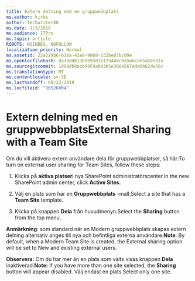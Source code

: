 ```yaml
---
title: Extern delning med en gruppwebbplats
ms.author: kirks
author: Techwriter40
ms.date: 1/3/2019
ms.audience: ITPro
ms.topic: article
ROBOTS: NOINDEX, NOFOLLOW
localization_priority: Normal
ms.assetid: 22a229b6-b18a-43a8-9868-b32be87bc09e
ms.openlocfilehash: da38dd61369e9581b123448c9a566cde5d2e561e
ms.sourcegitcommit: 1d98db8acb9959aba3b5e308a567ade6b62da56c
ms.translationtype: MT
ms.contentlocale: sv-SE
ms.lasthandoff: 08/22/2019
ms.locfileid: "36526004"
---
```

# <a name="external-sharing-with-a-team-site"></a><span data-ttu-id="5530b-102">Extern delning med en gruppwebbplats</span><span class="sxs-lookup"><span data-stu-id="5530b-102">External Sharing with a Team Site</span></span>

<span data-ttu-id="5530b-103">Om du vill aktivera extern användare dela för gruppwebbplatser, så här:</span><span class="sxs-lookup"><span data-stu-id="5530b-103">To turn on external user sharing for Team Sites, follow these steps:</span></span> 
  
1. <span data-ttu-id="5530b-104">Klicka på **aktiva platser**i nya SharePoint administratörscenter.</span><span class="sxs-lookup"><span data-stu-id="5530b-104">In the new SharePoint admin center, click **Active Sites**.</span></span>
  
2. <span data-ttu-id="5530b-105">Välj en plats som har en **Gruppwebbplats** -mall.</span><span class="sxs-lookup"><span data-stu-id="5530b-105">Select a site that has a **Team Site** template.</span></span> 
  
3. <span data-ttu-id="5530b-106">Klicka på knappen **Dela** från huvudmenyn.</span><span class="sxs-lookup"><span data-stu-id="5530b-106">Select the **Sharing** button from the top menu.</span></span> 
  
 <span data-ttu-id="5530b-107">**Anmärkning**: som standard när en Modern gruppwebbplats skapas extern delning alternativ anges till nya och befintliga externa användare.</span><span class="sxs-lookup"><span data-stu-id="5530b-107">**Note**: By default, when a Modern Team Site is created, the External sharing option will be set to New and existing external users.</span></span> 
  
 <span data-ttu-id="5530b-108">**Observera:** Om du har mer än en plats som valts visas knappen **Dela** inaktiverad.</span><span class="sxs-lookup"><span data-stu-id="5530b-108">**Note:** If you have more than one site selected, the **Sharing** button will appear disabled.</span></span> <span data-ttu-id="5530b-109">Välj endast en plats.</span><span class="sxs-lookup"><span data-stu-id="5530b-109">Select only one site.</span></span> 
  

